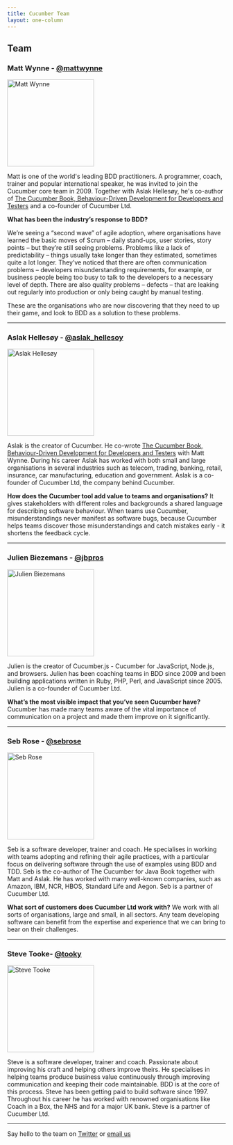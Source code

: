 ```yaml
---
title: Cucumber Team
layout: one-column
---
```



## Team

### Matt Wynne - [@mattwynne](https://twitter.com/mattwynne)
<img src="https://cucumber.io/images/headshots/matt.jpg" alt="Matt Wynne" style="width:200px;height:200px;">

Matt is one of the world's leading BDD practitioners. A programmer, coach, trainer and popular international speaker, he was invited to join the Cucumber core team in 2009. Together with Aslak Hellesøy, he's co-author of [The Cucumber Book, Behaviour-Driven Development for Developers and Testers](https://pragprog.com/book/hwcuc2/the-cucumber-book-second-edition) and a co-founder of Cucumber Ltd.

**What has been the industry’s response to BDD?**

We’re seeing a “second wave” of agile adoption, where organisations have learned the basic moves of Scrum – daily stand-ups, user stories, story points – but they’re still seeing problems. Problems like a lack of predictability – things usually take longer than they estimated, sometimes quite a lot longer. They’ve noticed that there are often communication problems – developers misunderstanding requirements, for example, or business people being too busy to talk to the developers to a necessary level of depth. There are also quality problems – defects – that are leaking out regularly into production or only being caught by manual testing.

These are the organisations who are now discovering that they need to up their game, and look to BDD as a solution to these problems.

***

### Aslak Hellesøy - [@aslak_hellesoy](https://twitter.com/aslak_hellesøy)
<img src="https://cucumber.io/images/headshots/aslak.jpg" alt="Aslak Hellesøy" style="width:200px;height:200px;">

Aslak is the creator of Cucumber. He co-wrote [The Cucumber Book, Behaviour-Driven Development for Developers and Testers](https://pragprog.com/book/hwcuc2/the-cucumber-book-second-edition) with Matt Wynne. During his career Aslak has worked with both small and large organisations in several industries such as telecom, trading, banking, retail, insurance, car manufacturing, education and government. Aslak is a co-founder of Cucumber Ltd, the company behind Cucumber.

**How does the Cucumber tool add value to teams and organisations?**
It gives stakeholders with different roles and backgrounds a shared language for describing software behaviour. When teams use Cucumber, misunderstandings never manifest as software bugs, because Cucumber helps teams discover those misunderstandings and catch mistakes early - it shortens the feedback cycle. 

***

### Julien Biezemans - [@jbpros](https://twitter.com/jbpros)
<img src="https://cucumber.io/images/headshots/julien-400.jpg" alt="Julien Biezemans" style="width:200px;height:200px;">

Julien is the creator of Cucumber.js - Cucumber for JavaScript, Node.js, and
browsers. Julien has been coaching teams in BDD since 2009 and been building applications written in Ruby, PHP, Perl, and JavaScript since 2005. Julien is a co-founder of Cucumber Ltd.

**What’s the most visible impact that you’ve seen Cucumber have?**
Cucumber has made many teams aware of the vital importance of communication on a project and made them improve on it significantly.

***

### Seb Rose - [@sebrose](https://twitter.com/sebrose)
<img src="https://cucumber.io/images/headshots/sebrose-headshot400.jpg" alt="Seb Rose" style="width:200px;height:200px;">

Seb is a software developer, trainer and coach. He specialises in working with teams adopting and refining their agile practices, with a particular focus on delivering software through the use of examples using BDD and TDD. Seb is the co-author of The Cucumber for Java Book together with Matt and Aslak. He has worked with many well-known companies, such as Amazon, IBM, NCR, HBOS, Standard Life and Aegon. Seb is a partner of Cucumber Ltd.

**What sort of customers does Cucumber Ltd work with?**
We work with all sorts of organisations, large and small, in all sectors. Any team developing software can benefit from the expertise and experience that we can bring to bear on their challenges.

***

### Steve Tooke- [@tooky](https://twitter.com/tooky)
<img src="https://cucumber.io/images/headshots/tooky-headshot400.jpg" alt="Steve Tooke" style="width:200px;height:200px;">

Steve is a software developer, trainer and coach. Passionate about improving his craft and helping others improve theirs. He specialises in helping teams produce business value continuously through improving communication and keeping their code maintainable. BDD is at the core of this process. Steve has been getting paid to build software since 1997. Throughout his career he has worked with renowned organisations like Coach in a Box, the NHS and for a major UK bank. Steve is a partner of Cucumber Ltd.

----

Say hello to the team on [Twitter](https://twitter.com/cucumberbdd) or <a href="mailto:hello@cucumber.io?Subject=Hello" target="_top">email us</a>


